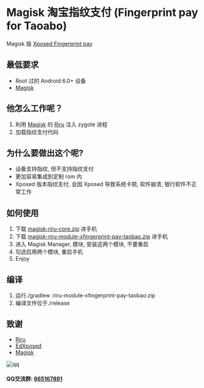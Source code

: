 # Magisk 淘宝指纹支付 (Fingerprint pay for Taoabo)

Magisk 版 [Xposed Fingerprint pay](https://github.com/eritpchy/Xposed-Fingerprint-pay)

## 最低要求

* Root 过的 Android 6.0+ 设备
* [Magisk](https://github.com/topjohnwu/Magisk)


## 他怎么工作呢？

1. 利用 [Magisk](https://github.com/topjohnwu/Magisk) 的 [Riru](https://github.com/RikkaApps/Riru) 注入 zygote 进程
2. 加载指纹支付代码

## 为什么要做出这个呢?

* 设备支持指纹, 但不支持指纹支付
* 更加容易集成到定制 rom 内
* Xposed 版本指纹支付, 会因 Xposed 导致系统卡顿, 软件崩溃, 银行软件不正常工作


## 如何使用

1. 下载 [magisk-riru-core.zip](https://github.com/RikkaApps/Riru/releases) 进手机
2. 下载 [magisk-riru-module-xfingerprint-pay-taobao.zip](https://github.com/eritpchy/Fingerprint-pay-magisk-taobao/releases) 进手机
3. 进入 Magisk Manager, 模块, 安装这两个模块, 不要重启
4. 勾选启用两个模块, 重启手机
5. Enjoy

## 编译

1. 运行./gradlew :riru-module-xfingerprint-pay-taobao:zip
2. 编译文件位于./release

## 致谢

* [Riru](https://github.com/RikkaApps/Riru)
* [EdXposed](https://github.com/ElderDrivers/EdXposed)
* [Magisk](https://github.com/topjohnwu/Magisk)

![qq](https://github.com/eritpchy/Xposed-Fingerprint-pay/raw/master/doc/qqGroup.png)
#### QQ交流群: [665167891](http://shang.qq.com/wpa/qunwpa?idkey=91c2cd8f14532413701607c364f03f43afa1539a24b96b8907c92f3c018894e5)
